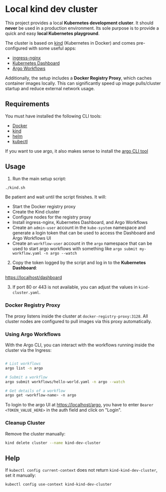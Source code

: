 # Local kind dev cluster

This project provides a local **Kubernetes development cluster**.
It should **never** be used in a production environment. Its sole purpose is to provide a quick and easy **local Kubernetes playground**.

The cluster is based on [kind](https://kind.sigs.k8s.io/) (Kubernetes in Docker) and comes pre-configured with some useful apps:

* [ingress-nginx](https://github.com/kubernetes/ingress-nginx)
* [Kubernetes Dashboard](https://kubernetes.io/docs/tasks/access-application-cluster/web-ui-dashboard/)
* [Argo Workflows](https://argoproj.github.io/workflows/)

Additionally, the setup includes a **Docker Registry Proxy**, which caches container images locally. This can significantly speed up image pulls/cluster startup and reduce external network usage.


## Requirements

You must have installed the following CLI tools:

* [Docker](https://docs.docker.com/engine/install/)
* [kind](https://kind.sigs.k8s.io/)
* [helm](https://helm.sh/)
* [kubectl](https://kubernetes.io/docs/tasks/tools/)

If you want to use argo, it also makes sense to install the [argo CLI tool](https://argo-workflows.readthedocs.io/en/latest/walk-through/argo-cli/)


## Usage

1. Run the main setup script:

```bash
./kind.sh
```

Be patient and wait until the script finishes. It will:

* Start the Docker registry proxy
* Create the Kind cluster
* Configure nodes for the registry proxy
* Install ingress-nginx, Kubernetes Dashboard, and Argo Workflows
* Create an `admin-user` account in the `kube-system` namespace and generate a login token that can be used to access the Dashboard and Argo Workflows UI
* Create an `workflow-user` account in the `argo` namespace that can be used to start argo workflows with something like `argo submit my-workflow.yaml -n argo --watch`

2. Copy the token logged by the script and log in to the **Kubernetes Dashboard**:

[https://localhost/dashboard](https://localhost/dashboard)

3. If port 80 or 443 is not available, you can adjust the values in `kind-cluster.yaml`.


### Docker Registry Proxy

The proxy listens inside the cluster at `docker-registry-proxy:3128`.
All cluster nodes are configured to pull images via this proxy automatically.


### Using Argo Workflows

With the Argo CLI, you can interact with the workflows running inside the cluster via the Ingress:

```bash

# List workflows
argo list -n argo

# Submit a workflow
argo submit workflows/hello-world.yaml -n argo --watch

# Get details of a workflow
argo get <workflow-name> -n argo
```

To login to the argo UI at [https://localhost/argo](https://localhost/argo), you have to enter `Bearer <TOKEN_VALUE_HERE>` in the auth field and click on "Login".


### Cleanup Cluster

Remove the cluster manually:

```bash
kind delete cluster --name kind-dev-cluster
```


## Help

If `kubectl config current-context` does not return `kind-kind-dev-cluster`, set it manually:

```bash
kubectl config use-context kind-kind-dev-cluster
```
